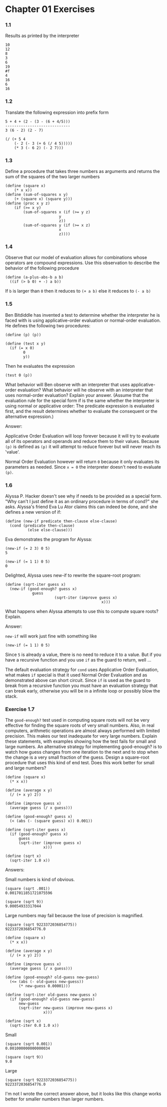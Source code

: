 # Chapter 01 Exercises

### 1.1
Results as printed by the interpreter

```
10
12
8
3
6
19
#f
4
16
6
16
```

### 1.2
Translate the following expression into prefix form

```
5 + 4 + (2 - (3 - (6 + 4/5)))
-----------------------------
3 (6 - 2) (2 - 7)
```

```
(/ (+ 5 4
    (- 2 (- 3 (+ 6 (/ 4 5)))))
    (* 3 (- 6 2) (- 2 7)))
```

### 1.3
Define a procedure that takes three numbers as arguments and returns the
sum of the squares of the two larger numbers

```
(define (square x)
    (* x x))
(define (sum-of-squares x y)
    (+ (square x) (square y)))
(define (proc x y z)
    (if (>= x y)
        (sum-of-squares x (if (>= y z)
                        y
                        z))
        (sum-of-squares y (if (>= x z)
                        x
                        z))))
```

### 1.4
Observe that our model of evaluation allows for combinations whose operators
are compound expressions. Use this observation to describe the behavior of the
following procedure

```
(define (a-plus-abs-b a b)
  ((if (> b 0) + -) a b))
```

If `b` is larger than `0` then it reduces to `(+ a b)`
else it reduces to `(- a b)`

### 1.5
Ben Bitdiddle has invented a test to determine whether the interpreter he is
faced with is using applicative-order evaluation or normal-order evaluation. He
defines the following two procedures:

```
(define (p) (p))

(define (test x y)
  (if (= x 0)
        0
        y))
```

Then he evaluates the expression

`(test 0 (p))`

What behavior will Ben observe with an interpreter that uses applicative-order
evaluation? What behavior will he observe with an interpreter that uses
normal-order evaluation? Explain your answer. (Assume that the evaluation rule
for the special form if is the same whether the interpreter is using normal or
    applicative order: The predicate expression is evaluated first, and the
    result determines whether to evaluate the consequent or the alternative
    expression.)

Answer:

Applicative Order Evaluation will loop forever because it will try to evaluate
all of its operators and operands and reduce them to their values.
Because `(p)` is defined as `(p)` it will attempt to reduce forever but will
never reach its 'value'.

Normal Order Evaluation however will return `0` because it only evaluates
its parameters as needed.  Since `x = 0` the interpreter doesn't need to
evaluate `(p)`.

### 1.6
Alyssa P. Hacker doesn't see why if needs to be provided as a special form.
"Why can't I just define it as an ordinary procedure in terms of cond?" she
asks. Alyssa's friend Eva Lu Ator claims this can indeed be done, and she
defines a new version of if:

```
(define (new-if predicate then-clause else-clause)
  (cond (predicate then-clause)
          (else else-clause)))
```

Eva demonstrates the program for Alyssa:

```
(new-if (= 2 3) 0 5)
5

(new-if (= 1 1) 0 5)
0
```

Delighted, Alyssa uses new-if to rewrite the square-root program:
```
(define (sqrt-iter guess x)
  (new-if (good-enough? guess x)
            guess
                      (sqrt-iter (improve guess x)
                                           x)))
```
What happens when Alyssa attempts to use this to compute square roots? Explain.

Answer:

`new-if` will work just fine with something like

`(new-if (= 1 1) 0 5)`

 Since `5` is already a value, there is no need to reduce it to a value. But if
 you have a recursive function and you use `if` as the guard to return, well ...

 The default evaluation strategy for `cond` uses Applicative Order Evaluation,
 what makes `if` special is that it used Normal Order Evaluation and as
 demonstrated above can short circuit. Since `if` is used as the guard to break
 from a recursive function you must have an evaluation strategy that can break
 early, otherwise you will be in a infinite loop or possibly blow the stack.

###  Exercise 1.7
The `good-enough?` test used in computing square roots will not be very
effective for finding the square roots of very small numbers. Also, in real
computers, arithmetic operations are almost always performed with limited
precision. This makes our test inadequate for very large numbers. Explain these
statements, with examples showing how the test fails for small and large
numbers. An alternative strategy for implementing good-enough? is to watch how
guess changes from one iteration to the next and to stop when the change is a
very small fraction of the guess. Design a square-root procedure that uses this
kind of end test. Does this work better for small and large numbers?

```
(define (square x)
  (* x x))

(define (average x y)
  (/ (+ x y) 2))

(define (improve guess x)
  (average guess (/ x guess)))

(define (good-enough? guess x)
  (< (abs (- (square guess) x)) 0.001))

(define (sqrt-iter guess x)
  (if (good-enough? guess x)
      guess
      (sqrt-iter (improve guess x)
                 x)))

(define (sqrt x)
  (sqrt-iter 1.0 x))
```

Answers:

Small numbers is kind of obvious.
```
(square (sqrt .001))
0.0017011851721075596

(square (sqrt 9))
9.00054933317044
```

Large numbers may fail because the lose of precision is magnified.
```
(square (sqrt 9223372036854775))
9223372036854776.0
```

```
(define (square x)
  (* x x))

(define (average x y)
  (/ (+ x y) 2))

(define (improve guess x)
  (average guess (/ x guess)))

(define (good-enough? old-guess new-guess)
  (<= (abs (- old-guess new-guess))
      (* new-guess 0.00001)))

(define (sqrt-iter old-guess new-guess x)
  (if (good-enough? old-guess new-guess)
      new-guess
      (sqrt-iter new-guess (improve new-guess x)
                 x)))

(define (sqrt x)
  (sqrt-iter 0.0 1.0 x))
```

Small
```
(square (sqrt 0.001))
0.001000000000000034

(square (sqrt 9))
9.0
```

Large
```
(square (sqrt 9223372036854775))
9223372036854776.0
```

I'm not I wrote the correct answer above, but it looks like this change works
better for smaller numbers than larger numbers.
